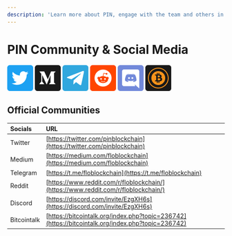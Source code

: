 ```yaml
---
description: 'Learn more about PIN, engage with the team and others in the community!'
---
```


# PIN Community & Social Media

[![](../.gitbook/assets/image%20%2817%29.png)](https://twitter.com/pinblockchain) [![](../.gitbook/assets/image%20%285%29.png)](https://medium.com/floblockchain) [![](../.gitbook/assets/image%20%289%29%20%282%29%20%282%29%20%282%29%20%282%29%20%281%29.png)](https://t.me/floblockchain) [![](../.gitbook/assets/image%20%2816%29.png)](https://www.reddit.com/r/floblockchain/) [![](../.gitbook/assets/image%20%283%29.png)](https://discord.com/invite/EzgXH6s) [![](../.gitbook/assets/image%20%288%29.png)](https://bitcointalk.org/index.php?topic=236742)

## Official Communities

| Socials | URL |
| :--- | :--- |
| Twitter | [https://twitter.com/pinblockchain](https://twitter.com/pinblockchain) |
| Medium | [https://medium.com/floblockchain](https://medium.com/floblockchain) |
| Telegram | [https://t.me/floblockchain](https://t.me/floblockchain) |
| Reddit | [https://www.reddit.com/r/floblockchain/](https://www.reddit.com/r/floblockchain/) |
| Discord | [https://discord.com/invite/EzgXH6s](https://discord.com/invite/EzgXH6s) |
| Bitcointalk | [https://bitcointalk.org/index.php?topic=236742](https://bitcointalk.org/index.php?topic=236742) |

